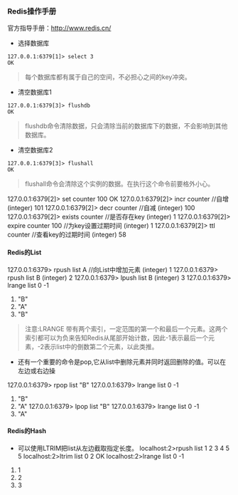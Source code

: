 ### Redis操作手册

官方指导手册：http://www.redis.cn/

- 选择数据库
```
127.0.0.1:6379[1]> select 3
OK
```
> 每个数据库都有属于自己的空间，不必担心之间的key冲突。


- 清空数据库1
```
127.0.0.1:6379[3]> flushdb
OK
```
> flushdb命令清除数据，只会清除当前的数据库下的数据，不会影响到其他数据库。
- 清空数据库2
```
127.0.0.1:6379[3]> flushall
OK
```
> flushall命令会清除这个实例的数据。在执行这个命令前要格外小心。

127.0.0.1:6379[2]> set counter 100
OK
127.0.0.1:6379[2]> incr counter //自增
(integer) 101
127.0.0.1:6379[2]> decr counter //自减
(integer) 100
127.0.0.1:6379[2]> exists counter //是否存在key
(integer) 1
127.0.0.1:6379[2]> expire counter 100 //为key设置过期时间
(integer) 1
127.0.0.1:6379[2]> ttl counter //查看key的过期时间
(integer) 58

#### Redis的List
127.0.0.1:6379> rpush list A //向List中增加元素
(integer) 1
127.0.0.1:6379> rpush list B
(integer) 2
127.0.0.1:6379> lpush list B
(integer) 3
127.0.0.1:6379> lrange list 0 -1
1) "B"
2) "A"
3) "B"
> 注意:LRANGE 带有两个索引，一定范围的第一个和最后一个元素。这两个索引都可以为负来告知Redis从尾部开始计数，因此-1表示最后一个元素，-2表示list中的倒数第二个元素，以此类推。

- 还有一个重要的命令是pop,它从list中删除元素并同时返回删除的值。可以在左边或右边操

127.0.0.1:6379> rpop list
"B"
127.0.0.1:6379> lrange list 0 -1
1) "B"
2) "A"
127.0.0.1:6379> lpop list
"B"
127.0.0.1:6379> lrange list 0 -1
1) "A"

#### Redis的Hash
- 可以使用LTRIM把list从左边截取指定长度。
localhost:2>rpush list 1 2 3 4 5
5
localhost:2>ltrim list 0 2
OK
localhost:2>lrange list 0 -1
1) 1
2) 2
3) 3








